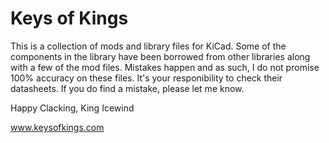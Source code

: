 # Keys of Kings

This is a collection of mods and library files for KiCad. Some of the components in the library have been borrowed from other libraries along with a few of the mod files. Mistakes happen and as such, I do not promise 100% accuracy on these files. 
It's your responibility to check their datasheets. If you do find a mistake, please let me know.

Happy Clacking,
King Icewind

www.keysofkings.com
